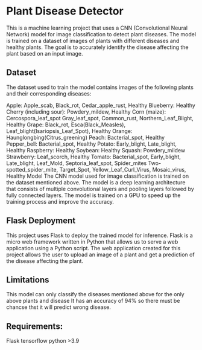# Plant Disease Detector

This is a machine learning project that uses a CNN (Convolutional Neural Network) model for image classification to detect plant diseases. The model is trained on a dataset of images of plants with different diseases and healthy plants. The goal is to accurately identify the disease affecting the plant based on an input image.

## Dataset
The dataset used to train the model contains images of the following plants and their corresponding diseases:

Apple: Apple_scab, Black_rot, Cedar_apple_rust, Healthy
Blueberry: Healthy
Cherry (including sour): Powdery_mildew, Healthy
Corn (maize): Cercospora_leaf_spot Gray_leaf_spot, Common_rust, Northern_Leaf_Blight, Healthy
Grape: Black_rot, Esca(Black_Measles), Leaf_blight(Isariopsis_Leaf_Spot), Healthy
Orange: Haunglongbing(Citrus_greening)
Peach: Bacterial_spot, Healthy
Pepper_bell: Bacterial_spot, Healthy
Potato: Early_blight, Late_blight, Healthy
Raspberry: Healthy
Soybean: Healthy
Squash: Powdery_mildew
Strawberry: Leaf_scorch, Healthy
Tomato: Bacterial_spot, Early_blight, Late_blight, Leaf_Mold, Septoria_leaf_spot, Spider_mites Two-spotted_spider_mite, Target_Spot, Yellow_Leaf_Curl_Virus, Mosaic_virus, Healthy
Model
The CNN model used for image classification is trained on the dataset mentioned above. The model is a deep learning architecture that consists of multiple convolutional layers and pooling layers followed by fully connected layers. The model is trained on a GPU to speed up the training process and improve the accuracy.

## Flask Deployment
This project uses Flask to deploy the trained model for inference. Flask is a micro web framework written in Python that allows us to serve a web application using a Python script. The web application created for this project allows the user to upload an image of a plant and get a prediction of the disease affecting the plant.

## Limitations
This model can only classify the diseases mentioned above for the only above plants and disease
It has an accuracy of 94% so there must be chancse thst it will predict wrong disease.

## Requirements:
Flask
tensorflow
python >3.9
